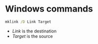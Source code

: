 # Windows commands

```cmd
mklink /D Link Target
```

- _Link_ is the destination
- _Target_ is the source

